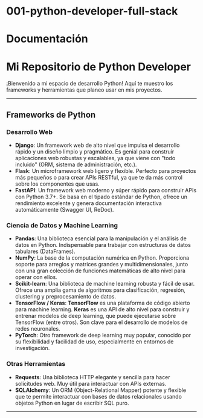 # 001-python-developer-full-stack

# **Documentación**

# Mi Repositorio de Python Developer

¡Bienvenido a mi espacio de desarrollo Python! Aquí te muestro los frameworks y herramientas que planeo usar en mis proyectos.

---

## Frameworks de Python

### Desarrollo Web

* **Django**: Un framework web de alto nivel que impulsa el desarrollo rápido y un diseño limpio y pragmático. Es genial para construir aplicaciones web robustas y escalables, ya que viene con "todo incluido" (ORM, sistema de administración, etc.).
* **Flask**: Un microframework web ligero y flexible. Perfecto para proyectos más pequeños o para crear APIs RESTful, ya que te da más control sobre los componentes que usas.
* **FastAPI**: Un framework web moderno y súper rápido para construir APIs con Python 3.7+. Se basa en el tipado estándar de Python, ofrece un rendimiento excelente y genera documentación interactiva automáticamente (Swagger UI, ReDoc).

### Ciencia de Datos y Machine Learning

* **Pandas**: Una biblioteca esencial para la manipulación y el análisis de datos en Python. Indispensable para trabajar con estructuras de datos tabulares (DataFrames).
* **NumPy**: La base de la computación numérica en Python. Proporciona soporte para arreglos y matrices grandes y multidimensionales, junto con una gran colección de funciones matemáticas de alto nivel para operar con ellos.
* **Scikit-learn**: Una biblioteca de machine learning robusta y fácil de usar. Ofrece una amplia gama de algoritmos para clasificación, regresión, clustering y preprocesamiento de datos.
* **TensorFlow / Keras**: **TensorFlow** es una plataforma de código abierto para machine learning. **Keras** es una API de alto nivel para construir y entrenar modelos de deep learning, que puede ejecutarse sobre TensorFlow (entre otros). Son clave para el desarrollo de modelos de redes neuronales.
* **PyTorch**: Otro framework de deep learning muy popular, conocido por su flexibilidad y facilidad de uso, especialmente en entornos de investigación.

### Otras Herramientas

* **Requests**: Una biblioteca HTTP elegante y sencilla para hacer solicitudes web. Muy útil para interactuar con APIs externas.
* **SQLAlchemy**: Un ORM (Object-Relational Mapper) potente y flexible que te permite interactuar con bases de datos relacionales usando objetos Python en lugar de escribir SQL puro.

---